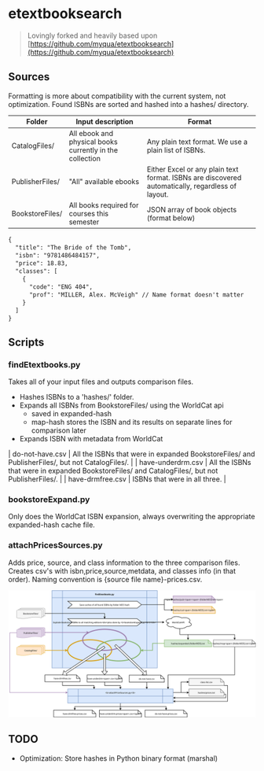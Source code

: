 # etextbooksearch

> Lovingly forked and heavily based upon [https://github.com/myqua/etextbooksearch](https://github.com/myqua/etextbooksearch)

## Sources

Formatting is more about compatibility with the current system, not optimization. Found ISBNs are sorted and hashed into a hashes/ directory.

| Folder | Input description | Format |
|--------|-------------------|--------|
| CatalogFiles/   | All ebook and physical books currently in the collection | Any plain text format. We use a plain list of ISBNs. |
| PublisherFiles/ | "All" available ebooks | Either Excel or any plain text format. ISBNs are discovered automatically, regardless of layout. |
| BookstoreFiles/ | All books required for courses this semester | JSON array of book objects (format below) |
```JS
{
  "title": "The Bride of the Tomb",
  "isbn": "9781486484157",
  "price": 18.83,
  "classes": [
    {
      "code": "ENG 404",
      "prof": "MILLER, Alex. McVeigh" // Name format doesn't matter
    }
  ]
}
```

## Scripts

### findEtextbooks.py

Takes all of your input files and outputs comparison files.

- Hashes ISBNs to a 'hashes/' folder.
- Expands all ISBNs from BookstoreFiles/ using the WorldCat api
  - saved in expanded-hash
  - map-hash stores the ISBN and its results on separate lines for comparison later
- Expands ISBN with metadata from WorldCat

| do-not-have.csv   | All the ISBNs that were in expanded BookstoreFiles/ and PublisherFiles/, but not CatalogFiles/. |
| have-underdrm.csv | All the ISBNs that were in expanded BookstoreFiles/ and CatalogFiles/, but not PublisherFiles/. |
| have-drmfree.csv  | ISBNs that were in all three. |

### bookstoreExpand.py

Only does the WorldCat ISBN expansion, always overwriting the appropriate expanded-hash cache file.

### attachPricesSources.py

Adds price, source, and class information to the three comparison files. Creates csv's with isbn,price,source,metdata, and classes info (in that order). Naming convention is {source file name}-prices.csv.

![diagram of the scripts and generated files](./diagram.svg)

## TODO

- Optimization: Store hashes in Python binary format (marshal)
